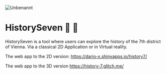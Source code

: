 ![Unbenannt](https://user-images.githubusercontent.com/75636666/235879079-2aed894e-6573-4670-9d05-187befa12e70.PNG)

# HistorySeven 🔎 📜

HistorySeven is a tool where users can explore the history of the 7th district of Vienna.
Via a classical 2D Application or in Virtual reality. 


The web app to the 2D version:
https://dario-x.shinyapps.io/history7/

The web app to the 3D version
https://history-7.glitch.me/


